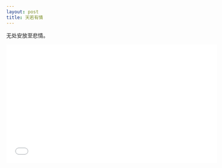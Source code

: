 ```yaml
---
layout: post
title: 天若有情
---
```


无处安放至悲情。

<iframe width="560" height="315" src="//player.bilibili.com/player.html?aid=371245760&bvid=BV1FZ4y1u7jX&cid=208769384&page=1" scrolling="no" border="0" frameborder="no" framespacing="0" allowfullscreen="true"> </iframe>
